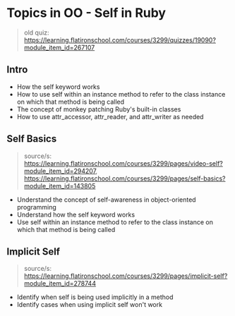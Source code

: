 # Topics in OO - Self in Ruby
> old quiz: https://learning.flatironschool.com/courses/3299/quizzes/19090?module_item_id=267107

## Intro 
* How the self keyword works
* How to use self within an instance method to refer to the class instance on which that method is being called
* The concept of monkey patching Ruby's built-in classes
* How to use attr_accessor, attr_reader, and attr_writer as needed

## Self Basics
> source/s: https://learning.flatironschool.com/courses/3299/pages/video-self?module_item_id=294207, https://learning.flatironschool.com/courses/3299/pages/self-basics?module_item_id=143805

* Understand the concept of self-awareness in object-oriented programming
* Understand how the self keyword works
* Use self within an instance method to refer to the class instance on which that method is being called

## Implicit Self
> source/s: https://learning.flatironschool.com/courses/3299/pages/implicit-self?module_item_id=278744

* Identify when self is being used implicitly in a method
* Identify cases when using implicit self won't work
